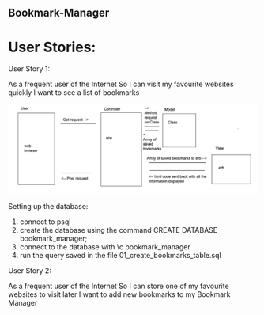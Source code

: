 ## Bookmark-Manager

# User Stories:

User Story 1:

As a frequent user of the Internet
So I can visit my favourite websites quickly
I want to see a list of bookmarks

![Domain model 1](./images/user_story.png)

Setting up the database:
1. connect to psql
2. create the database using the command CREATE DATABASE bookmark_manager;
3. connect to the database with \c bookmark_manager
4. run the query saved in the file 01_create_bookmarks_table.sql

User Story 2:

As a frequent user of the Internet
So I can store one of my favourite websites to visit later
I want to add new bookmarks to my Bookmark Manager